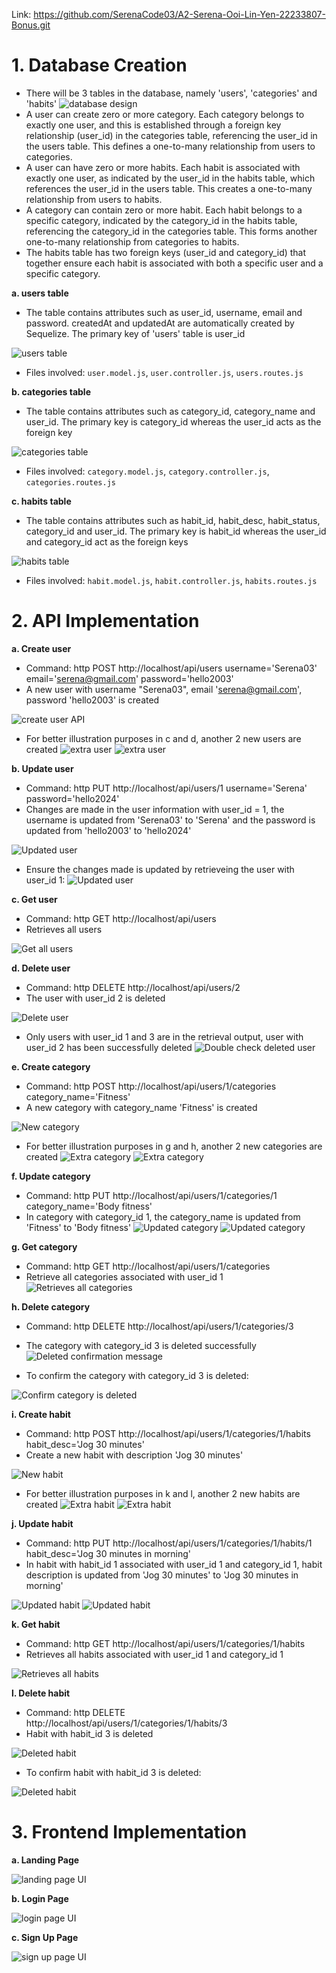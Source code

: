 Link: https://github.com/SerenaCode03/A2-Serena-Ooi-Lin-Yen-22233807-Bonus.git

# 1. Database Creation
* There will be 3 tables in the database, namely 'users', 'categories' and 'habits'
![database design](image/databasedesign.png)
* A user can create zero or more category. Each category belongs to exactly one user, and this is established through a foreign key relationship (user_id) in the categories table, referencing the user_id in the users table. This defines a one-to-many relationship from users to categories. 
* A user can have zero or more habits. Each habit is associated with exactly one user, as indicated by the user_id in the habits table, which references the user_id in the users table. This creates a one-to-many relationship from users to habits.
* A category can contain zero or more habit. Each habit belongs to a specific category, indicated by the category_id in the habits table, referencing the category_id in the categories table. This forms another one-to-many relationship from categories to habits.
* The habits table has two foreign keys (user_id and category_id) that together ensure each habit is associated with both a specific user and a specific category.

**a. users table**
* The table contains attributes such as user_id, username, email and password. createdAt and updatedAt are 
automatically created by Sequelize. The primary key of 'users' table is user_id

![users table](image/Screenshot%202024-10-09%20152251.png)

* Files involved: `user.model.js`, `user.controller.js`, `users.routes.js`

**b. categories table**
* The table contains attributes such as category_id, category_name and user_id. The primary key is category_id 
whereas the user_id acts as the foreign key

![categories table](image/Screenshot%202024-10-09%20155458.png)

* Files involved: `category.model.js`, `category.controller.js`, `categories.routes.js`

**c. habits table**
* The table contains attributes such as habit_id, habit_desc, habit_status, category_id and user_id. The primary key 
is habit_id whereas the user_id and category_id act as the foreign keys

![habits table](image/Screenshot%202024-10-09%20162402.png)

* Files involved: `habit.model.js`, `habit.controller.js`, `habits.routes.js`

# 2. API Implementation

**a. Create user**
* Command: http POST http://localhost/api/users username='Serena03' email='serena@gmail.com' password='hello2003'
* A new user with username "Serena03", email 'serena@gmail.com', password 'hello2003' is created

![create user API](image/Screenshot%202024-10-09%20170740.png)

* For better illustration purposes in c and d, another 2 new users are created
![extra user](image/Screenshot%202024-10-09%20171030.png)
![extra user](image/Screenshot%202024-10-09%20171255.png)

**b. Update user**
* Command: http PUT http://localhost/api/users/1 username='Serena' password='hello2024'
* Changes are made in the user information with user_id = 1, the username is updated from 'Serena03' to 'Serena' and the password is updated from 'hello2003' to 'hello2024'

![Updated user](image/Screenshot%202024-10-09%20170905.png)

* Ensure the changes made is updated by retrieveing the user with user_id 1:
![Updated user](image/Screenshot%202024-10-09%20172216.png)

**c. Get user**
* Command: http GET http://localhost/api/users
* Retrieves all users

![Get all users](image/Screenshot%202024-10-09%20171328.png)

**d. Delete user**
* Command: http DELETE http://localhost/api/users/2
* The user with user_id 2 is deleted

![Delete user](image/Screenshot%202024-10-09%20171414.png)

* Only users with user_id 1 and 3 are in the retrieval output, user with user_id 2 has been successfully deleted
![Double check deleted user](image/Screenshot%202024-10-09%20171443.png)

**e. Create category**
* Command: http POST http://localhost/api/users/1/categories category_name='Fitness'
* A new category with category_name 'Fitness' is created

![New category](image/Screenshot%202024-10-09%20173258.png)

* For better illustration purposes in g and h, another 2 new categories are created
![Extra category](image/Screenshot%202024-10-09%20174017.png)
![Extra category](image/Screenshot%202024-10-09%20173752.png)

**f. Update category**
* Command: http PUT http://localhost/api/users/1/categories/1 category_name='Body fitness'
* In category with category_id 1, the category_name is updated from 'Fitness' to 'Body fitness'
![Updated category](image/Screenshot%202024-10-09%20173927.png)
![Updated category](image/Screenshot%202024-10-09%20174231.png)

**g. Get category**
* Command: http GET http://localhost/api/users/1/categories
* Retrieve all categories associated with user_id 1
![Retrieves all categories](image/Screenshot%202024-10-09%20174322.png)

**h. Delete category**
* Command: http DELETE http://localhost/api/users/1/categories/3
* The category with category_id 3 is deleted successfully
![Deleted confirmation message](image/Screenshot%202024-10-09%20174421.png)

* To confirm the category with category_id 3 is deleted:

![Confirm category is deleted](image/Screenshot%202024-10-09%20174458.png)

**i. Create habit**
* Command: http POST http://localhost/api/users/1/categories/1/habits habit_desc='Jog 30 minutes'
* Create a new habit with description 'Jog 30 minutes'

![New habit](image/Screenshot%202024-10-09%20175647.png)

* For better illustration purposes in k and l, another 2 new habits are created
![Extra habit](image/Screenshot%202024-10-09%20175759.png)
![Extra habit](image/Screenshot%202024-10-09%20180000.png)

**j. Update habit**
* Command: http PUT http://localhost/api/users/1/categories/1/habits/1 habit_desc='Jog 30 minutes in morning'
* In habit with habit_id 1 associated with user_id 1 and category_id 1, habit description is updated from 'Jog 30 minutes' to 'Jog 30 minutes in morning'

![Updated habit](image/Screenshot%202024-10-09%20180104.png)
![Updated habit](image/Screenshot%202024-10-09%20180803.png)

**k. Get habit**
* Command: http GET http://localhost/api/users/1/categories/1/habits
* Retrieves all habits associated with user_id 1 and category_id 1

![Retrieves all habits](image/Screenshot%202024-10-09%20180226.png)

**l. Delete habit**
* Command: http DELETE http://localhost/api/users/1/categories/1/habits/3
* Habit with habit_id 3 is deleted

![Deleted habit](image/Screenshot%202024-10-09%20180311.png)

* To confirm habit with habit_id 3 is deleted:

![Deleted habit](image/Screenshot%202024-10-09%20180346.png)

# 3. Frontend Implementation

**a. Landing Page**

![landing page UI](image/Screenshot-landing-page.png)

**b. Login Page**

![login page UI](image/Screenshot-login-page.png)

**c. Sign Up Page**

![sign up page UI](image/Screenshot-signup-page.png)
